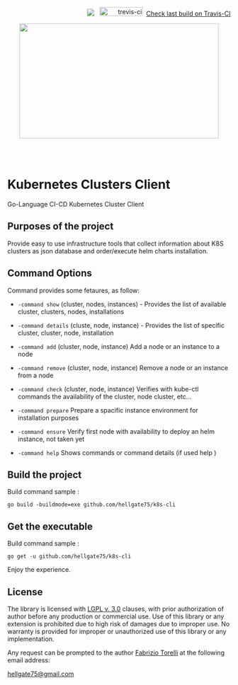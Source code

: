 <p align="right">
 <img src="https://github.com/hellgate75/k8s-cli/workflows/Go/badge.svg?branch=master"></img>
&nbsp;&nbsp;<img src="https://api.travis-ci.com/hellgate75/k8s-cli.svg?branch=master" alt="trevis-ci" width="98" height="20" />&nbsp;&nbsp;<a href="https://travis-ci.com/hellgate75/k8s-cli">Check last build on Travis-CI</a>
 </p>
<p align="center">
<image width="450" height="260" src="images/k8s-logo.png">
</p>
<br/>
<br/>

# Kubernetes Clusters Client
Go-Language CI-CD Kubernetes Cluster Client

## Purposes of the project

Provide easy to use infrastructure tools that collect information about K8S clusters as json database and order/execute helm charts installation.


## Command Options

Command provides some fetaures, as follow:

* `-command show` (cluster, nodes, instances) - Provides the list of available cluster, clusters, nodes, installations

* `-command details` (cluste, node, instance) - Provides the list of specific cluster, cluster, node, installation

* `-command add` (cluster, node, instance) Add  a node or an instance to a node

* `-command remove` (cluster, node, instance) Remove  a node or an instance from a node

* `-command check` (cluster, node, instance) Verifies with kube-ctl commands the availability of the cluster, node cluster, etc...

* `-command prepare` Prepare a spacific  instance environment for installation purposes

* `-command ensure` Verify first node with availability to deploy an helm instance, not taken yet

* `-command help` Shows commands or command details (if used help <command>)


## Build the project

Build command sample :
```
go build -buildmode=exe github.com/hellgate75/k8s-cli
```

## Get the executable

Build command sample :
```
go get -u github.com/hellgate75/k8s-cli
```

Enjoy the experience.

## License

The library is licensed with [LGPL v. 3.0](/LICENSE) clauses, with prior authorization of author before any production or commercial use. Use of this library or any extension is prohibited due to high risk of damages due to improper use. No warranty is provided for improper or unauthorized use of this library or any implementation.

Any request can be prompted to the author [Fabrizio Torelli](https://www.linkedin.com/in/fabriziotorelli) at the following email address:

[hellgate75@gmail.com](mailto:hellgate75@gmail.com)

